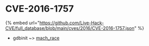 # CVE-2016-1757
{% embed url="https://github.com/Live-Hack-CVE/full_database/blob/main/cves/2016/CVE-2016-1757.json" %}

* gdbinit ~> [mach_race](https://www.alice-snow.ru/2016/database/cve-2016-1757/mach_race-gdbinit)